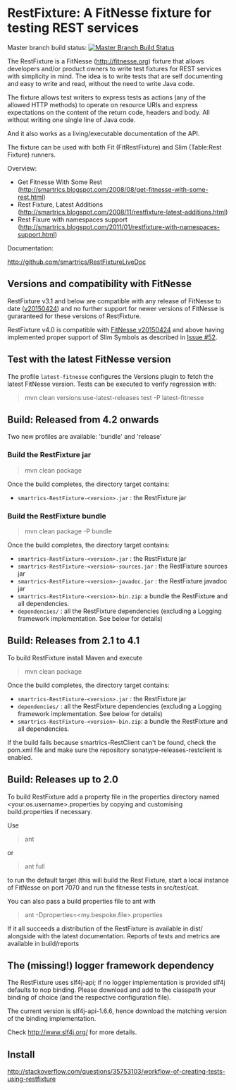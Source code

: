 RestFixture: A FitNesse fixture for testing REST services
=========================================================

Master branch build status: [![Master Branch Build Status](https://travis-ci.org/smartrics/RestFixture.svg?branch=master)](https://travis-ci.org/smartrics/RestFixture)

The RestFixture is a FitNesse (http://fitnesse.org)  fixture that allows
developers and/or product owners to write test fixtures for REST services
with simplicity in mind. The idea is to write tests that are self
documenting and easy to write and read, without the need to write Java code.

The fixture allows test writers to express tests as actions (any of the
allowed HTTP methods) to operate on resource URIs and express expectations on
the content of the return code, headers and body. All without writing one
single line of Java code.

And it also works as a living/executable documentation of the API.

The fixture can be used with both Fit (FitRestFixture) and Slim (Table:Rest Fixture) runners.

Overview:

* Get Fitnesse With Some Rest (http://smartrics.blogspot.com/2008/08/get-fitnesse-with-some-rest.html)
* Rest Fixture, Latest Additions (http://smartrics.blogspot.com/2008/11/restfixture-latest-additions.html)
* Rest Fixure with namespaces support (http://smartrics.blogspot.com/2011/01/restfixture-with-namespaces-support.html)

Documentation:

http://github.com/smartrics/RestFixtureLiveDoc


Versions and compatibility with FitNesse
----------------------------------------

RestFixture v3.1 and below are compatible with any release of FitNesse to date
([v20150424](http://mvnrepository.com/artifact/org.fitnesse/fitnesse/20150424)) and no further support for newer versions
of FitNesse is guraranteed for these versions of RestFixture.

RestFixture v4.0 is compatible with [FitNesse v20150424](http://mvnrepository.com/artifact/org.fitnesse/fitnesse/20150424)
and above having implemented proper support of Slim Symbols as described in [Issue #52](https://github.com/smartrics/RestFixture/issues/52).

Test with the latest FitNesse version
-------------------------------------

The profile `latest-fitnesse` configures the Versions plugin to fetch the latest FitNesse version. Tests can be executed to verify regression with:

> mvn clean versions:use-latest-releases test -P latest-fitnesse

Build: Released from 4.2 onwards
--------------------------------

Two new profiles are available: 'bundle' and 'release' 

### Build the RestFixture jar ###### 

> mvn clean package

Once the build completes, the directory target contains:

* <code>smartrics-RestFixture-&lt;version>.jar</code> : the RestFixture jar

### Build the RestFixture bundle ###### 

> mvn clean package -P bundle 

Once the build completes, the directory target contains:

* <code>smartrics-RestFixture-&lt;version>.jar</code> : the RestFixture jar
* <code>smartrics-RestFixture-&lt;version>-sources.jar</code> : the RestFixture sources jar
* <code>smartrics-RestFixture-&lt;version>-javadoc.jar</code> : the RestFixture javadoc jar
* <code>smartrics-RestFixture-&lt;version>-bin.zip</code>: a bundle the RestFixture and all dependencies.
* <code>dependencies/</code> : all the RestFixture dependencies (excluding a Logging framework implementation. See below for details)


Build: Releases from 2.1 to 4.1
-------------------------------

To build RestFixture install Maven and execute

> mvn clean package

Once the build completes, the directory target contains:

* <code>smartrics-RestFixture-&lt;version>.jar</code> : the RestFixture jar
* <code>dependencies/</code> : all the RestFixture dependencies (excluding a Logging framework implementation. See below for details)
* <code>smartrics-RestFixture-&lt;version>-bin.zip</code>: a bundle the RestFixture and all dependencies.

If the build fails because smartrics-RestClient can't be found, check the pom.xml file and make sure the repository
sonatype-releases-restclient is enabled.

Build: Releases up to 2.0
-------------------------

To build RestFixture add a property file in the properties directory named <your.os.username>.properties 
by copying and customising build.properties if necessary.

Use

> ant

or

> ant full

to run the default target (this will build the Rest Fixture, start a local instance
of FitNesse on port 7070 and run the fitnesse tests in src/test/cat. 

You can also pass a build properties file to ant with 

> ant -Dproperties=<my.bespoke.file>.properties

If it all succeeds a distribution of the RestFixture is available in dist/ alongside with the latest 
documentation. Reports of tests and metrics are available in build/reports

The (missing!) logger framework dependency
------------------------------------------

The RestFixture uses slf4j-api; if no logger implementation is provided slf4j defaults to nop binding. 
Please download and add to the classpath your binding of choice (and the respective configuration file).

The current version is slf4j-api-1.6.6, hence download the matching version of the binding implementation.

Check http://www.slf4j.org/ for more details.

Install
-------

http://stackoverflow.com/questions/35753103/workflow-of-creating-tests-using-restfixture